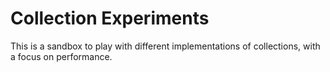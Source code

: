 # Collection Experiments

This is a sandbox to play with different implementations of collections,
with a focus on performance.
